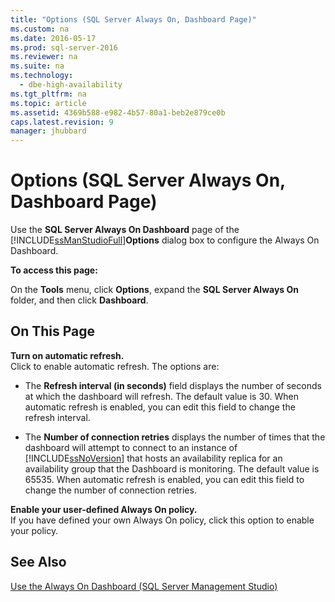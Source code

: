 ```yaml
---
title: "Options (SQL Server Always On, Dashboard Page)"
ms.custom: na
ms.date: 2016-05-17
ms.prod: sql-server-2016
ms.reviewer: na
ms.suite: na
ms.technology: 
  - dbe-high-availability
ms.tgt_pltfrm: na
ms.topic: article
ms.assetid: 4369b588-e982-4b57-80a1-beb2e879ce0b
caps.latest.revision: 9
manager: jhubbard
---
```

# Options (SQL Server Always On, Dashboard Page)
Use the **SQL Server Always On Dashboard** page of the [!INCLUDE[ssManStudioFull](../../Topics/TopicNameContainA/includes/ssManStudioFull_md.md)]**Options** dialog box to configure the Always On Dashboard.  
  
 **To access this page:**  
  
 On the **Tools** menu, click **Options**, expand the **SQL Server Always On** folder, and then click **Dashboard**.  
  
## On This Page  
 **Turn on automatic refresh.**  
 Click to enable automatic refresh. The options are:  
  
-   The **Refresh interval (in seconds)** field displays the number of seconds at which the dashboard will refresh. The default value is 30. When automatic refresh is enabled, you can edit this field to change the refresh interval.  
  
-   The **Number of connection retries** displays the number of times that the dashboard will attempt to connect to an instance of [!INCLUDE[ssNoVersion](../../Topics/TopicNameContainA/includes/ssNoVersion_md.md)] that hosts an availability replica for an availability group that the Dashboard is monitoring. The default value is 65535. When automatic refresh is enabled, you can edit this field to change the number of connection retries.  
  
 **Enable your user-defined Always On policy.**  
 If you have defined your own Always On policy, click this option to enable your policy.  
  
## See Also  
 [Use the Always On Dashboard (SQL Server Management Studio)](../../Topics/TopicNameNotContainA/Use-the-Always-On-Dashboard--SQL-Server-Management-Studio-.md)